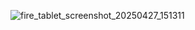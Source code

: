 ![fire_tablet_screenshot_20250427_151311](https://github.com/user-attachments/assets/dbf13109-ffaf-42fe-9a4f-e3513b6283b7)
